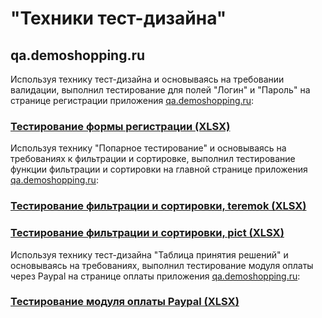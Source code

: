 # "Техники тест-дизайна"
## qa.demoshopping.ru
Используя технику тест-дизайна и основываясь на требовании валидации, выполнил тестирование для полей "Логин" и "Пароль" на странице регистрации приложения <a href="https://qa.demoshopping.ru/login">qa.demoshopping.ru</a>:
### [Тестирование формы регистрации (XLSX)](https://docs.google.com/spreadsheets/d/1NqTPqdt5CuW0eHEPKzbkAu50Lk5nsCTENXDyp_-0IKQ/edit?usp=sharing)
Используя технику "Попарное тестирование" и основываясь на требованиях к фильтрации и сортировке, выполнил тестирование функции фильтрации и сортировки на главной странице приложения <a href="https://qa.demoshopping.ru/">qa.demoshopping.ru</a>:
### [Тестирование фильтрации и сортировки, teremok (XLSX)](https://docs.google.com/spreadsheets/d/1W2HlVZ_RkV0i1EYDFAtIFhkolK3py9k96_eS5lDb2ZE/edit?usp=sharing)
### [Тестирование фильтрации и сортировки, pict (XLSX)](https://docs.google.com/spreadsheets/d/1AbgMDZGdQjqNJ7Oy44K97wx5yPdDc8I1oM9IlgsFlqs/edit?usp=sharing)
Используя технику тест-дизайна "Таблица принятия решений" и основываясь на требованиях, выполнил тестирование модуля оплаты через Paypal на странице оплаты приложения <a href="https://qa.demoshopping.ru/login">qa.demoshopping.ru</a>:
### [Тестирование модуля оплаты Paypal (XLSX)](https://docs.google.com/spreadsheets/d/1zyOkTbJGtB9TznoLupU6OZKb4l7oEt7IO5QqVl7uER8/edit?usp=sharing)
